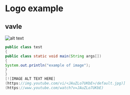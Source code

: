 # Logo example
## vavle
![alt text](https://www.google.com/url?sa=i&source=imgres&cd=&cad=rja&uact=8&ved=2ahUKEwiYs_yI05DoAhWLKs0KHbJ_BZYQjRx6BAgBEAQ&url=https%3A%2F%2Fwww.gdcvault.com%2Fplay%2FmediaProxy.php%3Fsid%3D1026420&psig=AOvVaw0z4fj-ci2p88U9U9duNYMa&ust=1583955198232902)
```java
public class test
{
public class static void main(String args[])
{
System.out.println("example of image");
}
}
[![IMAGE ALT TEXT HERE]
(https://img.youtube.com/vi/<JAuZLo7UKbE>/default.jpg)]
(https://www.youtube.com/watch?v=JAuZLo7UKbE)
